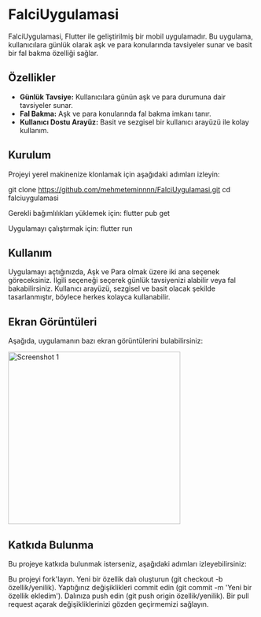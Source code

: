 # FalciUygulamasi

FalciUygulamasi, Flutter ile geliştirilmiş bir mobil uygulamadır. Bu uygulama, kullanıcılara günlük olarak aşk ve para konularında tavsiyeler sunar ve basit bir fal bakma özelliği sağlar.

## Özellikler

- **Günlük Tavsiye:** Kullanıcılara günün aşk ve para durumuna dair tavsiyeler sunar.
- **Fal Bakma:** Aşk ve para konularında fal bakma imkanı tanır.
- **Kullanıcı Dostu Arayüz:** Basit ve sezgisel bir kullanıcı arayüzü ile kolay kullanım.

## Kurulum

Projeyi yerel makinenize klonlamak için aşağıdaki adımları izleyin:

git clone https://github.com/mehmeteminnnn/FalciUygulamasi.git
cd falciuygulamasi

Gerekli bağımlılıkları yüklemek için:
flutter pub get

Uygulamayı çalıştırmak için:
flutter run

## Kullanım
Uygulamayı açtığınızda, Aşk ve Para olmak üzere iki ana seçenek göreceksiniz.
İlgili seçeneği seçerek günlük tavsiyenizi alabilir veya fal bakabilirsiniz.
Kullanıcı arayüzü, sezgisel ve basit olacak şekilde tasarlanmıştır, böylece herkes kolayca kullanabilir.
## Ekran Görüntüleri
Aşağıda, uygulamanın bazı ekran görüntülerini bulabilirsiniz:


<img src="https://github.com/user-attachments/assets/123637f9-63a8-4d98-a0ac-c490f2df9bdc" alt="Screenshot 1" width="350"/>


## Katkıda Bulunma
Bu projeye katkıda bulunmak isterseniz, aşağıdaki adımları izleyebilirsiniz:

Bu projeyi fork'layın.
Yeni bir özellik dalı oluşturun (git checkout -b özellik/yenilik).
Yaptığınız değişiklikleri commit edin (git commit -m 'Yeni bir özellik ekledim').
Dalınıza push edin (git push origin özellik/yenilik).
Bir pull request açarak değişikliklerinizi gözden geçirmemizi sağlayın.
